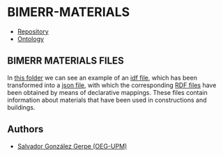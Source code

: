 # BIMERR-MATERIALS

- [Repository]()
- [Ontology](https://bimerr.iot.linkeddata.es/def/material-properties/)

## BIMERR MATERIALS FILES

In [this folder](./) we can see an example of an [idf file](./ASHRAE_2005_HOF_Materials.idf), which has been transformed into a [json file](./ASHRAE_2005_HOF_Materials.json), with which the corresponding [RDF files](./ASHRAE_2005_HOF_Materials.ttl) have been obtained by means of declarative mappings. These files contain information about materials that have been used in constructions and buildings.

## Authors

- [Salvador González Gerpe (OEG-UPM)](https://github.com/Salva5297)